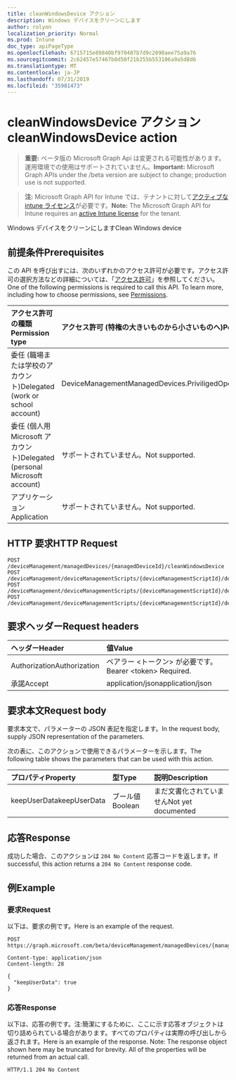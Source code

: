 ```yaml
---
title: cleanWindowsDevice アクション
description: Windows デバイスをクリーンにします
author: rolyon
localization_priority: Normal
ms.prod: Intune
doc_type: apiPageType
ms.openlocfilehash: 6715715e89840bf970407b7d9c2090aee75a9a76
ms.sourcegitcommit: 2c62457e57467b8d50f21b255b553106a9a5d8d6
ms.translationtype: MT
ms.contentlocale: ja-JP
ms.lasthandoff: 07/31/2019
ms.locfileid: "35981473"
---
```

# <a name="cleanwindowsdevice-action"></a><span data-ttu-id="9c98c-103">cleanWindowsDevice アクション</span><span class="sxs-lookup"><span data-stu-id="9c98c-103">cleanWindowsDevice action</span></span>

> <span data-ttu-id="9c98c-104">**重要:** ベータ版の Microsoft Graph Api は変更される可能性があります。運用環境での使用はサポートされていません。</span><span class="sxs-lookup"><span data-stu-id="9c98c-104">**Important:** Microsoft Graph APIs under the /beta version are subject to change; production use is not supported.</span></span>

> <span data-ttu-id="9c98c-105">**注:** Microsoft Graph API for Intune では、テナントに対して[アクティブな intune ライセンス](https://go.microsoft.com/fwlink/?linkid=839381)が必要です。</span><span class="sxs-lookup"><span data-stu-id="9c98c-105">**Note:** The Microsoft Graph API for Intune requires an [active Intune license](https://go.microsoft.com/fwlink/?linkid=839381) for the tenant.</span></span>

<span data-ttu-id="9c98c-106">Windows デバイスをクリーンにします</span><span class="sxs-lookup"><span data-stu-id="9c98c-106">Clean Windows device</span></span>

## <a name="prerequisites"></a><span data-ttu-id="9c98c-107">前提条件</span><span class="sxs-lookup"><span data-stu-id="9c98c-107">Prerequisites</span></span>
<span data-ttu-id="9c98c-p101">この API を呼び出すには、次のいずれかのアクセス許可が必要です。アクセス許可の選択方法などの詳細については、「[アクセス許可](/graph/permissions-reference)」を参照してください。</span><span class="sxs-lookup"><span data-stu-id="9c98c-p101">One of the following permissions is required to call this API. To learn more, including how to choose permissions, see [Permissions](/graph/permissions-reference).</span></span>

|<span data-ttu-id="9c98c-110">アクセス許可の種類</span><span class="sxs-lookup"><span data-stu-id="9c98c-110">Permission type</span></span>|<span data-ttu-id="9c98c-111">アクセス許可 (特権の大きいものから小さいものへ)</span><span class="sxs-lookup"><span data-stu-id="9c98c-111">Permissions (from most to least privileged)</span></span>|
|:---|:---|
|<span data-ttu-id="9c98c-112">委任 (職場または学校のアカウント)</span><span class="sxs-lookup"><span data-stu-id="9c98c-112">Delegated (work or school account)</span></span>|<span data-ttu-id="9c98c-113">DeviceManagementManagedDevices.PriviligedOperation.All</span><span class="sxs-lookup"><span data-stu-id="9c98c-113">DeviceManagementManagedDevices.PriviligedOperation.All</span></span>|
|<span data-ttu-id="9c98c-114">委任 (個人用 Microsoft アカウント)</span><span class="sxs-lookup"><span data-stu-id="9c98c-114">Delegated (personal Microsoft account)</span></span>|<span data-ttu-id="9c98c-115">サポートされていません。</span><span class="sxs-lookup"><span data-stu-id="9c98c-115">Not supported.</span></span>|
|<span data-ttu-id="9c98c-116">アプリケーション</span><span class="sxs-lookup"><span data-stu-id="9c98c-116">Application</span></span>|<span data-ttu-id="9c98c-117">サポートされていません。</span><span class="sxs-lookup"><span data-stu-id="9c98c-117">Not supported.</span></span>|

## <a name="http-request"></a><span data-ttu-id="9c98c-118">HTTP 要求</span><span class="sxs-lookup"><span data-stu-id="9c98c-118">HTTP Request</span></span>
<!-- {
  "blockType": "ignored"
}
-->
``` http
POST /deviceManagement/managedDevices/{managedDeviceId}/cleanWindowsDevice
POST /deviceManagement/deviceManagementScripts/{deviceManagementScriptId}/deviceRunStates/{deviceManagementScriptDeviceStateId}/managedDevice/cleanWindowsDevice
POST /deviceManagement/deviceManagementScripts/{deviceManagementScriptId}/deviceRunStates/{deviceManagementScriptDeviceStateId}/managedDevice/users/{userId}/managedDevices/{managedDeviceId}/cleanWindowsDevice
POST /deviceManagement/deviceManagementScripts/{deviceManagementScriptId}/deviceRunStates/{deviceManagementScriptDeviceStateId}/managedDevice/detectedApps/{detectedAppId}/managedDevices/{managedDeviceId}/cleanWindowsDevice
```

## <a name="request-headers"></a><span data-ttu-id="9c98c-119">要求ヘッダー</span><span class="sxs-lookup"><span data-stu-id="9c98c-119">Request headers</span></span>
|<span data-ttu-id="9c98c-120">ヘッダー</span><span class="sxs-lookup"><span data-stu-id="9c98c-120">Header</span></span>|<span data-ttu-id="9c98c-121">値</span><span class="sxs-lookup"><span data-stu-id="9c98c-121">Value</span></span>|
|:---|:---|
|<span data-ttu-id="9c98c-122">Authorization</span><span class="sxs-lookup"><span data-stu-id="9c98c-122">Authorization</span></span>|<span data-ttu-id="9c98c-123">ベアラー &lt;トークン&gt; が必要です。</span><span class="sxs-lookup"><span data-stu-id="9c98c-123">Bearer &lt;token&gt; Required.</span></span>|
|<span data-ttu-id="9c98c-124">承諾</span><span class="sxs-lookup"><span data-stu-id="9c98c-124">Accept</span></span>|<span data-ttu-id="9c98c-125">application/json</span><span class="sxs-lookup"><span data-stu-id="9c98c-125">application/json</span></span>|

## <a name="request-body"></a><span data-ttu-id="9c98c-126">要求本文</span><span class="sxs-lookup"><span data-stu-id="9c98c-126">Request body</span></span>
<span data-ttu-id="9c98c-127">要求本文で、パラメーターの JSON 表記を指定します。</span><span class="sxs-lookup"><span data-stu-id="9c98c-127">In the request body, supply JSON representation of the parameters.</span></span>

<span data-ttu-id="9c98c-128">次の表に、このアクションで使用できるパラメーターを示します。</span><span class="sxs-lookup"><span data-stu-id="9c98c-128">The following table shows the parameters that can be used with this action.</span></span>

|<span data-ttu-id="9c98c-129">プロパティ</span><span class="sxs-lookup"><span data-stu-id="9c98c-129">Property</span></span>|<span data-ttu-id="9c98c-130">型</span><span class="sxs-lookup"><span data-stu-id="9c98c-130">Type</span></span>|<span data-ttu-id="9c98c-131">説明</span><span class="sxs-lookup"><span data-stu-id="9c98c-131">Description</span></span>|
|:---|:---|:---|
|<span data-ttu-id="9c98c-132">keepUserData</span><span class="sxs-lookup"><span data-stu-id="9c98c-132">keepUserData</span></span>|<span data-ttu-id="9c98c-133">ブール値</span><span class="sxs-lookup"><span data-stu-id="9c98c-133">Boolean</span></span>|<span data-ttu-id="9c98c-134">まだ文書化されていません</span><span class="sxs-lookup"><span data-stu-id="9c98c-134">Not yet documented</span></span>|



## <a name="response"></a><span data-ttu-id="9c98c-135">応答</span><span class="sxs-lookup"><span data-stu-id="9c98c-135">Response</span></span>
<span data-ttu-id="9c98c-136">成功した場合、このアクションは `204 No Content` 応答コードを返します。</span><span class="sxs-lookup"><span data-stu-id="9c98c-136">If successful, this action returns a `204 No Content` response code.</span></span>

## <a name="example"></a><span data-ttu-id="9c98c-137">例</span><span class="sxs-lookup"><span data-stu-id="9c98c-137">Example</span></span>

### <a name="request"></a><span data-ttu-id="9c98c-138">要求</span><span class="sxs-lookup"><span data-stu-id="9c98c-138">Request</span></span>
<span data-ttu-id="9c98c-139">以下は、要求の例です。</span><span class="sxs-lookup"><span data-stu-id="9c98c-139">Here is an example of the request.</span></span>
``` http
POST https://graph.microsoft.com/beta/deviceManagement/managedDevices/{managedDeviceId}/cleanWindowsDevice

Content-type: application/json
Content-length: 28

{
  "keepUserData": true
}
```

### <a name="response"></a><span data-ttu-id="9c98c-140">応答</span><span class="sxs-lookup"><span data-stu-id="9c98c-140">Response</span></span>
<span data-ttu-id="9c98c-p102">以下は、応答の例です。注:簡潔にするために、ここに示す応答オブジェクトは切り詰められている場合があります。すべてのプロパティは実際の呼び出しから返されます。</span><span class="sxs-lookup"><span data-stu-id="9c98c-p102">Here is an example of the response. Note: The response object shown here may be truncated for brevity. All of the properties will be returned from an actual call.</span></span>
``` http
HTTP/1.1 204 No Content
```






